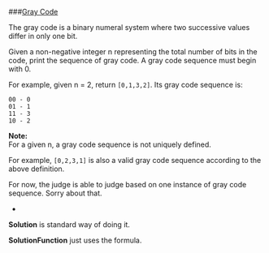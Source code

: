 ###[Gray Code](http://leetcode.com/onlinejudge#question_89)

The gray code is a binary numeral system where two successive values differ in only one bit.

Given a non-negative integer n representing the total number of bits in the code, print the sequence of gray code. A gray code sequence must begin with 0.

For example, given n = 2, return `[0,1,3,2]`. Its gray code sequence is:

    00 - 0
    01 - 1
    11 - 3
    10 - 2

**Note:**  
For a given n, a gray code sequence is not uniquely defined.

For example, `[0,2,3,1]` is also a valid gray code sequence according to the above definition.

For now, the judge is able to judge based on one instance of gray code sequence. Sorry about that.

-

**Solution** is standard way of doing it.

**SolutionFunction** just uses the formula.
